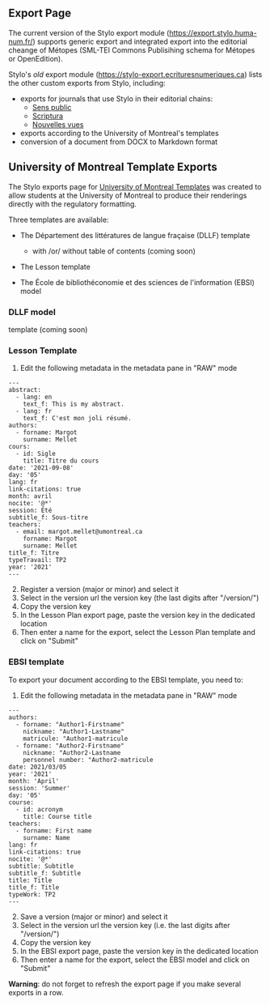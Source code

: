 ## Export Page 

The current version of the Stylo export module (https://export.stylo.huma-num.fr/) supports generic export and integrated export into the editorial cheange of Métopes (SML-TEI Commons Publisihing schema for Métopes or OpenEdition). 

Stylo's *old* export module (https://stylo-export.ecrituresnumeriques.ca) lists the other custom exports from Stylo, including:

- exports for journals that use Stylo in their editorial chains: 
     - [Sens public](http://sens-public.org/)
     - [Scriptura](https://www.facebook.com/RevueScriptura/)
     - [Nouvelles vues](https://nouvellesvues.org/presentation-de-la-revue/)
- exports according to the University of Montreal's templates
- conversion of a document from DOCX to Markdown format

## University of Montreal Template Exports 

The Stylo exports page for [University of Montreal Templates](https://stylo-export.ecrituresnumeriques.ca/exportudem.html) was created to allow students at the University of Montreal to produce their renderings directly with the regulatory formatting. 

Three templates are available: 

- The Département des littératures de langue fraçaise (DLLF) template
  - with /or/ without table of contents (coming soon)

- The Lesson template 

- The École de bibliothéconomie et des sciences de l'information (EBSI) model

### DLLF model
template (coming soon)

### Lesson Template

1. Edit the following metadata in the metadata pane in "RAW" mode

```
---
abstract:
  - lang: en
    text_f: This is my abstract.
  - lang: fr
    text_f: C'est mon joli résumé.
authors:
  - forname: Margot
    surname: Mellet
cours:
  - id: Sigle
    title: Titre du cours
date: '2021-09-08'
day: '05'
lang: fr
link-citations: true
month: avril
nocite: '@*'
session: Été
subtitle_f: Sous-titre
teachers:
  - email: margot.mellet@umontreal.ca
    forname: Margot
    surname: Mellet
title_f: Titre
typeTravail: TP2
year: '2021'
---
```
2. Register a version (major or minor) and select it
3. Select in the version url the version key (the last digits after "/version/")
4. Copy the version key 
5. In the Lesson Plan export page, paste the version key in the dedicated location
6. Then enter a name for the export, select the Lesson Plan template and click on "Submit"

### EBSI template 

To export your document according to the EBSI template, you need to: 

1. Edit the following metadata in the metadata pane in "RAW" mode

```
---
authors:
  - forname: "Author1-Firstname"
    nickname: "Author1-Lastname"
    matricule: "Author1-matricule
  - forname: "Author2-Firstname"
    nickname: "Author2-Lastname
    personnel number: "Author2-matricule
date: 2021/03/05
year: '2021'
month: 'April'
session: 'Summer'
day: '05'
course:
  - id: acronym
    title: Course title
teachers: 
  - forname: First name
    surname: Name
lang: fr
link-citations: true
nocite: '@*'
subtitle: Subtitle
subtitle_f: Subtitle
title: Title
title_f: Title
typeWork: TP2
---
```

2. Save a version (major or minor) and select it
3. Select in the version url the version key (i.e. the last digits after "/version/")
4. Copy the version key 
5. In the EBSI export page, paste the version key in the dedicated location
6. Then enter a name for the export, select the EBSI model and click on "Submit"

**Warning**: do not forget to refresh the export page if you make several exports in a row. 
